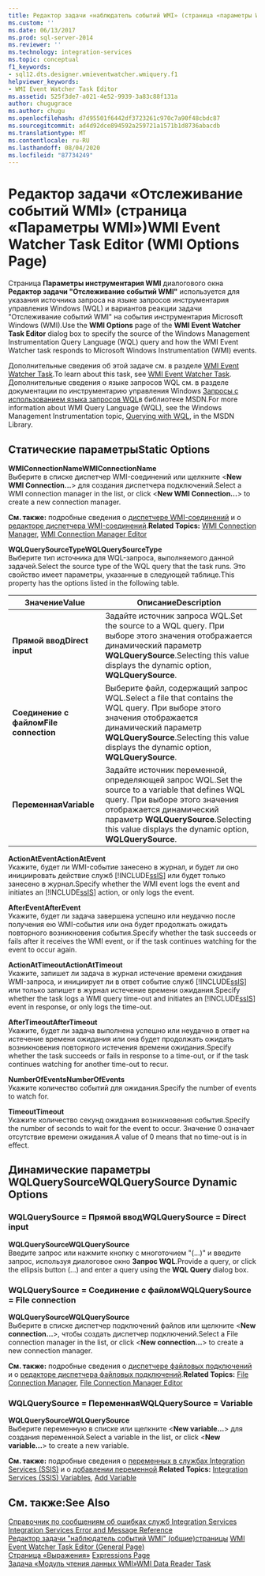 ```yaml
---
title: Редактор задачи «наблюдатель событий WMI» (страница «параметры WMI») | Документация Майкрософт
ms.custom: ''
ms.date: 06/13/2017
ms.prod: sql-server-2014
ms.reviewer: ''
ms.technology: integration-services
ms.topic: conceptual
f1_keywords:
- sql12.dts.designer.wmieventwatcher.wmiquery.f1
helpviewer_keywords:
- WMI Event Watcher Task Editor
ms.assetid: 525f3de7-a021-4e52-9939-3a83c88f131a
author: chugugrace
ms.author: chugu
ms.openlocfilehash: d7d95501f6442df3723261c970c7a90f48cbdc87
ms.sourcegitcommit: ad4d92dce894592a259721a1571b1d8736abacdb
ms.translationtype: MT
ms.contentlocale: ru-RU
ms.lasthandoff: 08/04/2020
ms.locfileid: "87734249"
---
```

# <a name="wmi-event-watcher-task-editor-wmi-options-page"></a><span data-ttu-id="9d4bb-102">Редактор задачи «Отслеживание событий WMI» (страница «Параметры WMI»)</span><span class="sxs-lookup"><span data-stu-id="9d4bb-102">WMI Event Watcher Task Editor (WMI Options Page)</span></span>
  <span data-ttu-id="9d4bb-103">Страница **Параметры инструментария WMI** диалогового окна **Редактор задачи "Отслеживание событий WMI"** используется для указания источника запроса на языке запросов инструментария управления Windows (WQL) и вариантов реакции задачи "Отслеживание событий WMI" на события инструментария Microsoft Windows (WMI).</span><span class="sxs-lookup"><span data-stu-id="9d4bb-103">Use the **WMI Options** page of the **WMI Event Watcher Task Editor** dialog box to specify the source of the Windows Management Instrumentation Query Language (WQL) query and how the WMI Event Watcher task responds to Microsoft Windows Instrumentation (WMI) events.</span></span>  
  
 <span data-ttu-id="9d4bb-104">Дополнительные сведения об этой задаче см. в разделе [WMI Event Watcher Task](control-flow/wmi-event-watcher-task.md).</span><span class="sxs-lookup"><span data-stu-id="9d4bb-104">To learn about this task, see [WMI Event Watcher Task](control-flow/wmi-event-watcher-task.md).</span></span> <span data-ttu-id="9d4bb-105">Дополнительные сведения о языке запросов WQL см. в разделе документации по инструментарию управления Windows [Запросы с использованием языка запросов WQL](https://go.microsoft.com/fwlink/?LinkId=79045)в библиотеке MSDN.</span><span class="sxs-lookup"><span data-stu-id="9d4bb-105">For more information about WMI Query Language (WQL), see the Windows Management Instrumentation topic, [Querying with WQL](https://go.microsoft.com/fwlink/?LinkId=79045), in the MSDN Library.</span></span>  
  
## <a name="static-options"></a><span data-ttu-id="9d4bb-106">Статические параметры</span><span class="sxs-lookup"><span data-stu-id="9d4bb-106">Static Options</span></span>  
 <span data-ttu-id="9d4bb-107">**WMIConnectionName**</span><span class="sxs-lookup"><span data-stu-id="9d4bb-107">**WMIConnectionName**</span></span>  
 <span data-ttu-id="9d4bb-108">Выберите в списке диспетчер WMI-соединений или щелкните \<**New WMI Connection...**> для создания диспетчера подключений.</span><span class="sxs-lookup"><span data-stu-id="9d4bb-108">Select a WMI connection manager in the list, or click \<**New WMI Connection...**> to create a new connection manager.</span></span>  
  
 <span data-ttu-id="9d4bb-109">**См. также:** подробные сведения о [диспетчере WMI-соединений](connection-manager/wmi-connection-manager.md) и о [редакторе диспетчера WMI-соединений](../../2014/integration-services/wmi-connection-manager-editor.md).</span><span class="sxs-lookup"><span data-stu-id="9d4bb-109">**Related Topics:** [WMI Connection Manager](connection-manager/wmi-connection-manager.md), [WMI Connection Manager Editor](../../2014/integration-services/wmi-connection-manager-editor.md)</span></span>  
  
 <span data-ttu-id="9d4bb-110">**WQLQuerySourceType**</span><span class="sxs-lookup"><span data-stu-id="9d4bb-110">**WQLQuerySourceType**</span></span>  
 <span data-ttu-id="9d4bb-111">Выберите тип источника для WQL-запроса, выполняемого данной задачей.</span><span class="sxs-lookup"><span data-stu-id="9d4bb-111">Select the source type of the WQL query that the task runs.</span></span> <span data-ttu-id="9d4bb-112">Это свойство имеет параметры, указанные в следующей таблице.</span><span class="sxs-lookup"><span data-stu-id="9d4bb-112">This property has the options listed in the following table.</span></span>  
  
|<span data-ttu-id="9d4bb-113">Значение</span><span class="sxs-lookup"><span data-stu-id="9d4bb-113">Value</span></span>|<span data-ttu-id="9d4bb-114">Описание</span><span class="sxs-lookup"><span data-stu-id="9d4bb-114">Description</span></span>|  
|-----------|-----------------|  
|<span data-ttu-id="9d4bb-115">**Прямой ввод**</span><span class="sxs-lookup"><span data-stu-id="9d4bb-115">**Direct input**</span></span>|<span data-ttu-id="9d4bb-116">Задайте источник запроса WQL.</span><span class="sxs-lookup"><span data-stu-id="9d4bb-116">Set the source to a WQL query.</span></span> <span data-ttu-id="9d4bb-117">При выборе этого значения отображается динамический параметр **WQLQuerySource**.</span><span class="sxs-lookup"><span data-stu-id="9d4bb-117">Selecting this value displays the dynamic option, **WQLQuerySource**.</span></span>|  
|<span data-ttu-id="9d4bb-118">**Соединение с файлом**</span><span class="sxs-lookup"><span data-stu-id="9d4bb-118">**File connection**</span></span>|<span data-ttu-id="9d4bb-119">Выберите файл, содержащий запрос WQL.</span><span class="sxs-lookup"><span data-stu-id="9d4bb-119">Select a file that contains the WQL query.</span></span> <span data-ttu-id="9d4bb-120">При выборе этого значения отображается динамический параметр **WQLQuerySource**.</span><span class="sxs-lookup"><span data-stu-id="9d4bb-120">Selecting this value displays the dynamic option, **WQLQuerySource**.</span></span>|  
|<span data-ttu-id="9d4bb-121">**Переменная**</span><span class="sxs-lookup"><span data-stu-id="9d4bb-121">**Variable**</span></span>|<span data-ttu-id="9d4bb-122">Задайте источник переменной, определяющей запрос WQL.</span><span class="sxs-lookup"><span data-stu-id="9d4bb-122">Set the source to a variable that defines WQL query.</span></span> <span data-ttu-id="9d4bb-123">При выборе этого значения отображается динамический параметр **WQLQuerySource**.</span><span class="sxs-lookup"><span data-stu-id="9d4bb-123">Selecting this value displays the dynamic option, **WQLQuerySource**.</span></span>|  
  
 <span data-ttu-id="9d4bb-124">**ActionAtEvent**</span><span class="sxs-lookup"><span data-stu-id="9d4bb-124">**ActionAtEvent**</span></span>  
 <span data-ttu-id="9d4bb-125">Укажите, будет ли WMI-событие занесено в журнал, и будет ли оно инициировать действие служб [!INCLUDE[ssIS](../includes/ssis-md.md)] или будет только занесено в журнал.</span><span class="sxs-lookup"><span data-stu-id="9d4bb-125">Specify whether the WMI event logs the event and initiates an [!INCLUDE[ssIS](../includes/ssis-md.md)] action, or only logs the event.</span></span>  
  
 <span data-ttu-id="9d4bb-126">**AfterEvent**</span><span class="sxs-lookup"><span data-stu-id="9d4bb-126">**AfterEvent**</span></span>  
 <span data-ttu-id="9d4bb-127">Укажите, будет ли задача завершена успешно или неудачно после получения ею WMI-события или она будет продолжать ожидать повторного возникновения события.</span><span class="sxs-lookup"><span data-stu-id="9d4bb-127">Specify whether the task succeeds or fails after it receives the WMI event, or if the task continues watching for the event to occur again.</span></span>  
  
 <span data-ttu-id="9d4bb-128">**ActionAtTimeout**</span><span class="sxs-lookup"><span data-stu-id="9d4bb-128">**ActionAtTimeout**</span></span>  
 <span data-ttu-id="9d4bb-129">Укажите, запишет ли задача в журнал истечение времени ожидания WMI-запроса, и инициирует ли в ответ событие служб [!INCLUDE[ssIS](../includes/ssis-md.md)] или только запишет в журнал истечение времени ожидания.</span><span class="sxs-lookup"><span data-stu-id="9d4bb-129">Specify whether the task logs a WMI query time-out and initiates an [!INCLUDE[ssIS](../includes/ssis-md.md)] event in response, or only logs the time-out.</span></span>  
  
 <span data-ttu-id="9d4bb-130">**AfterTimeout**</span><span class="sxs-lookup"><span data-stu-id="9d4bb-130">**AfterTimeout**</span></span>  
 <span data-ttu-id="9d4bb-131">Укажите, будет ли задача выполнена успешно или неудачно в ответ на истечение времени ожидания или она будет продолжать ожидать возникновения повторного истечения времени ожидания.</span><span class="sxs-lookup"><span data-stu-id="9d4bb-131">Specify whether the task succeeds or fails in response to a time-out, or if the task continues watching for another time-out to recur.</span></span>  
  
 <span data-ttu-id="9d4bb-132">**NumberOfEvents**</span><span class="sxs-lookup"><span data-stu-id="9d4bb-132">**NumberOfEvents**</span></span>  
 <span data-ttu-id="9d4bb-133">Укажите количество событий для ожидания.</span><span class="sxs-lookup"><span data-stu-id="9d4bb-133">Specify the number of events to watch for.</span></span>  
  
 <span data-ttu-id="9d4bb-134">**Timeout**</span><span class="sxs-lookup"><span data-stu-id="9d4bb-134">**Timeout**</span></span>  
 <span data-ttu-id="9d4bb-135">Укажите количество секунд ожидания возникновения события.</span><span class="sxs-lookup"><span data-stu-id="9d4bb-135">Specify the number of seconds to wait for the event to occur.</span></span> <span data-ttu-id="9d4bb-136">Значение 0 означает отсутствие времени ожидания.</span><span class="sxs-lookup"><span data-stu-id="9d4bb-136">A value of 0 means that no time-out is in effect.</span></span>  
  
## <a name="wqlquerysource-dynamic-options"></a><span data-ttu-id="9d4bb-137">Динамические параметры WQLQuerySource</span><span class="sxs-lookup"><span data-stu-id="9d4bb-137">WQLQuerySource Dynamic Options</span></span>  
  
### <a name="wqlquerysource--direct-input"></a><span data-ttu-id="9d4bb-138">WQLQuerySource = Прямой ввод</span><span class="sxs-lookup"><span data-stu-id="9d4bb-138">WQLQuerySource = Direct input</span></span>  
 <span data-ttu-id="9d4bb-139">**WQLQuerySource**</span><span class="sxs-lookup"><span data-stu-id="9d4bb-139">**WQLQuerySource**</span></span>  
 <span data-ttu-id="9d4bb-140">Введите запрос или нажмите кнопку с многоточием "(…)" и введите запрос, используя диалоговое окно **Запрос WQL**.</span><span class="sxs-lookup"><span data-stu-id="9d4bb-140">Provide a query, or click the ellipsis button (...) and enter a query using the **WQL Query** dialog box.</span></span>  
  
### <a name="wqlquerysource--file-connection"></a><span data-ttu-id="9d4bb-141">WQLQuerySource = Соединение с файлом</span><span class="sxs-lookup"><span data-stu-id="9d4bb-141">WQLQuerySource = File connection</span></span>  
 <span data-ttu-id="9d4bb-142">**WQLQuerySource**</span><span class="sxs-lookup"><span data-stu-id="9d4bb-142">**WQLQuerySource**</span></span>  
 <span data-ttu-id="9d4bb-143">Выберите в списке диспетчер подключений файлов или щелкните \<**New connection...**>, чтобы создать диспетчер подключений.</span><span class="sxs-lookup"><span data-stu-id="9d4bb-143">Select a File connection manager in the list, or click \<**New connection...**> to create a new connection manager.</span></span>  
  
 <span data-ttu-id="9d4bb-144">**См. также:** подробные сведения о [диспетчере файловых подключений](connection-manager/file-connection-manager.md) и о [редакторе диспетчера файловых подключений](../../2014/integration-services/file-connection-manager-editor.md).</span><span class="sxs-lookup"><span data-stu-id="9d4bb-144">**Related Topics:** [File Connection Manager](connection-manager/file-connection-manager.md), [File Connection Manager Editor](../../2014/integration-services/file-connection-manager-editor.md)</span></span>  
  
### <a name="wqlquerysource--variable"></a><span data-ttu-id="9d4bb-145">WQLQuerySource = Переменная</span><span class="sxs-lookup"><span data-stu-id="9d4bb-145">WQLQuerySource = Variable</span></span>  
 <span data-ttu-id="9d4bb-146">**WQLQuerySource**</span><span class="sxs-lookup"><span data-stu-id="9d4bb-146">**WQLQuerySource**</span></span>  
 <span data-ttu-id="9d4bb-147">Выберите переменную в списке или щелкните \<**New variable...**> для создания переменной.</span><span class="sxs-lookup"><span data-stu-id="9d4bb-147">Select a variable in the list, or click \<**New variable...**> to create a new variable.</span></span>  
  
 <span data-ttu-id="9d4bb-148">**См. также:** подробные сведения о [переменных в службах Integration Services &#40;SSIS&#41;](integration-services-ssis-variables.md) и о [добавлении переменной](../../2014/integration-services/add-variable.md).</span><span class="sxs-lookup"><span data-stu-id="9d4bb-148">**Related Topics:** [Integration Services &#40;SSIS&#41; Variables](integration-services-ssis-variables.md), [Add Variable](../../2014/integration-services/add-variable.md)</span></span>  
  
## <a name="see-also"></a><span data-ttu-id="9d4bb-149">См. также:</span><span class="sxs-lookup"><span data-stu-id="9d4bb-149">See Also</span></span>  
 <span data-ttu-id="9d4bb-150">[Справочник по сообщениям об ошибках служб Integration Services](../../2014/integration-services/integration-services-error-and-message-reference.md) </span><span class="sxs-lookup"><span data-stu-id="9d4bb-150">[Integration Services Error and Message Reference](../../2014/integration-services/integration-services-error-and-message-reference.md) </span></span>  
 <span data-ttu-id="9d4bb-151">[Редактор задачи "наблюдатель событий WMI" &#40;общие&#41;страницы](general-page-of-integration-services-designers-options.md) </span><span class="sxs-lookup"><span data-stu-id="9d4bb-151">[WMI Event Watcher Task Editor &#40;General Page&#41;](general-page-of-integration-services-designers-options.md) </span></span>  
 <span data-ttu-id="9d4bb-152">[Страница «Выражения»](expressions/expressions-page.md) </span><span class="sxs-lookup"><span data-stu-id="9d4bb-152">[Expressions Page](expressions/expressions-page.md) </span></span>  
 [<span data-ttu-id="9d4bb-153">Задача «Модуль чтения данных WMI»</span><span class="sxs-lookup"><span data-stu-id="9d4bb-153">WMI Data Reader Task</span></span>](control-flow/wmi-data-reader-task.md)  
  
  
